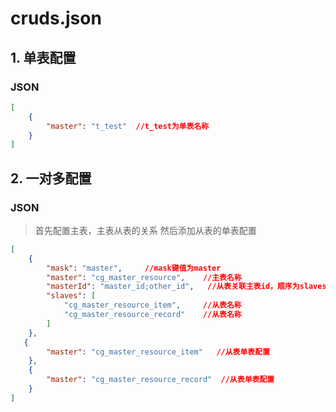 # cruds.json

## 1. 单表配置

### JSON

```json
[
    {
        "master": "t_test"  //t_test为单表名称
    }
]
```

## 2. 一对多配置
### JSON
> 首先配置主表，主表从表的关系
> 然后添加从表的单表配置
```json
[
    {
        "mask": "master",     //mask键值为master
        "master": "cg_master_resource",    //主表名称
        "masterId": "master_id;other_id",   //从表关联主表id，顺序为slaves键从表的顺序
        "slaves": [
            "cg_master_resource_item",     //从表名称
            "cg_master_resource_record"    //从表名称
        ]
    },
   {
        "master": "cg_master_resource_item"   //从表单表配置
    },
    {
        "master": "cg_master_resource_record"  //从表单表配置
    }
]
```

